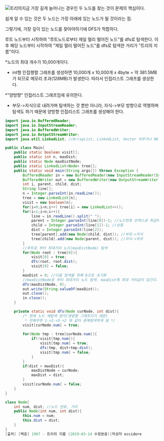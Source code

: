 ![트리의지금](https://user-images.githubusercontent.com/58028527/81634375-d11bb980-9449-11ea-8f1b-6b846d3e7fd3.png)
가장 길게 늘어나는 경우인 두 노드를 찾는 것이 문제의 핵심이다.   

쉽게 알 수 있는 것은 두 노드는 가장 아래에 있는 노드가 될 것이라는 점.   

그렇기에, 가장 깊이 있는 노드를 찾아야하기에 DFS가 적합하다.   

 루트 노드부터 시작하여 "루트노드로부터 제일 멀리 떨어진 노드"를 dfs로 탐색한다. 이후 해당 노드부터 시작하여 "제일 멀리 떨어진 노드"를 dfs로 탐색한 거리가 "트리의 지름"이다.    

*노드의 최대 개수가 10,000개이다.   

 - int형 인접행렬 그래프를 생성하면 10,000개 x 10,000개 x 4byte =  약 381.5MB가 되므로 메모리 초과(128MB)가 발생한다. 따라서 인접리스트 그래프를 생성한다.    

*"양방향" 인접리스트 그래프임에 유의한다.   

 - 부모->자식으로 내려가며 탐색하는 것 뿐만 아니라, 자식->부모 방향으로 역행하며 탐색도 하기 때문에 양방향 인접리스트 그래프를 생성해야 한다.   


```java
import java.io.BufferedReader;
import java.io.InputStreamReader;
import java.io.BufferedWriter;
import java.io.OutputStreamWriter;
import java.util.LinkedList; //ArrayList, LinkedList, Vector 아무거나 OK

public class Main{
    public static boolean visit[];
    public static int n, maxDist;
    public static Node maxDistNode;
    public static LinkedList<Node> tree[];
    public static void main(String args[]) throws Exception {
    	BufferedReader in = new BufferedReader(new InputStreamReader(System.in));
    	BufferedWriter out = new BufferedWriter(new OutputStreamWriter(System.out));
    	int i, parent, child, dist;
    	String line[];
    	n = Integer.parseInt(in.readLine());
    	tree = new LinkedList[n];
    	visit = new boolean[n];
    	for(i=0;i<n;i++) tree[i] = new LinkedList<>();
    	for(i=1;i<n;i++){
    	    line = in.readLine().split(" ");
    	    parent = Integer.parseInt(line[0])-1; //노드번호 인덱스로 취급해 -1함
    	    child = Integer.parseInt(line[1])-1; //상동
    	    dist = Integer.parseInt(line[2]);
    	    tree[parent].add(new Node(child, dist)); //부모->자식
    	    tree[child].add(new Node(parent, dist)); //자식->부모
    	}
        //루트로 부터 최대거리 노드(maxDistNode) 탐색
    	for(Node root : tree[0]){
    	    visit[0] = true;
    	    dfs(root, root.dist);
    	    visit[0] = false;
    	}
    	maxDist = 0; //다음 탐색을 위해 0으로 초기화
        //maxDistNode로 부터 최대거리 노드 탐색. maxDist에 최대 거리값이 담긴다.
    	dfs(maxDistNode, 0);
    	out.write(String.valueOf(maxDist));
    	out.close();
    	in.close();
    }

    private static void dfs(Node curNode, int dist){
        /* 현재 노드 재탐색 방지(양방향 그래프이기 때문)
         * 안해주면 1->2->3->2 와 같이 중복탐색하게 됨 */
    	visit[curNode.num] = true;
    	
        for(Node tmp : tree[curNode.num]){
    	    if(!visit[tmp.num]){
        		visit[tmp.num] = true;
        		dfs(tmp, dist+tmp.dist);
        		visit[tmp.num] = false;
    	    }
    	}
    	if(dist > maxDist){
    	    maxDistNode = curNode;
    	    maxDist = dist;
    	}
    	visit[curNode.num] = false;
    }
}

class Node{
    int num, dist; //노드 번호, 거리
    public Node(int num, int dist){
    	this.num = num;
    	this.dist = dist;
    }
}
[출처] [백준] 1967 - 트리의 지름 (2019-03-14 수정완료)|작성자 occidere

```
